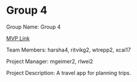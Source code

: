 # Group 4
Group Name: Group 4

[MVP Link](https://docs.google.com/document/d/1yo571jks9CNipsO05hjbxLQ3gBluQv_UeOtOESS1JKs/edit?usp=sharing)

Team Members: harsha4, ritvikg2, wtrepp2, xcai17

Project Manager: mgeimer2, rlwei2

Project Description: A travel app for planning trips.
